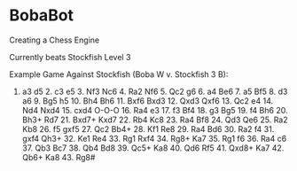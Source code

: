 # BobaBot

Creating a Chess Engine

Currently beats Stockfish Level 3

Example Game Against Stockfish (Boba W v. Stockfish 3 B):

1. a3 d5 2. c3 e5 3. Nf3 Nc6 4. Ra2 Nf6 5. Qc2 g6 6. a4 Be6 7. a5 Bf5 8. d3 a6 9. Bg5 h5 10. Bh4 Bh6 11. Bxf6 Bxd3 12. Qxd3 Qxf6 13. Qc2 e4 14. Nd4 Nxd4 15. cxd4 O-O-O 16. Ra4 e3 17. f3 Bf4 18. g3 Bg5 19. f4 Bh6 20. Bh3+ Rd7 21. Bxd7+ Kxd7 22. Rb4 Kc8 23. Ra4 Bf8 24. Qd3 Qe6 25. Ra2 Kb8 26. f5 gxf5 27. Qc2 Bb4+ 28. Kf1 Re8 29. Ra4 Bd6 30. Ra2 f4 31. gxf4 Qh3+ 32. Ke1 Re4 33. Rg1 Rxf4 34. Rg8+ Ka7 35. Rg1 f6 36. Ra4 c6 37. Qb3 Bc7 38. Qb4 Bd8 39. Qc5+ Ka8 40. Qd6 Rf5 41. Qxd8+ Ka7 42. Qb6+ Ka8 43. Rg8#
